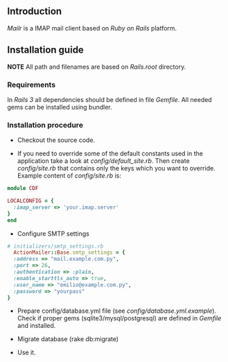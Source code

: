 ## Introduction
_Mailr_ is a IMAP mail client based on _Ruby on Rails_ platform.

##  Installation guide

**NOTE** All path and filenames are based on _Rails.root_ directory.

### Requirements

In _Rails 3_ all dependencies should be defined in file _Gemfile_. All needed gems can be installed using bundler.

### Installation procedure

* Checkout the source code.

* If you need to override some of the default constants used in the application take a look at _config/default_site.rb_. Then create _config/site.rb_ that contains only the keys which you want to override. Example content of _config/site.rb_ is:

```ruby
module CDF

LOCALCONFIG = {
  :imap_server => 'your.imap.server'
}
end
```

* Configure SMTP settings

```ruby
# initializers/smtp_settings.rb
  ActionMailer::Base.smtp_settings = {
  :address => "mail.example.com.py",
  :port => 26,
  :authentication => :plain,
  :enable_starttls_auto => true,
  :user_name => "emilio@example.com.py",
  :password => "yourpass"
}
```

* Prepare config/database.yml file (see _config/database.yml.example_).
   Check if proper gems (sqlite3/mysql/postgresql) are defined in _Gemfile_ and installed.

* Migrate database (rake db:migrate)

* Use it.

